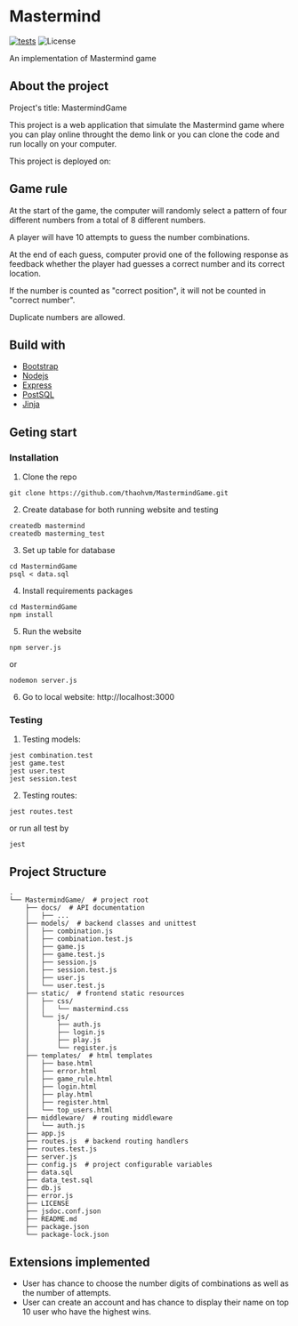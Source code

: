 # Mastermind

[![tests](https://github.com/thaohvm/MastermindGame/actions/workflows/node.js.yml/badge.svg)](https://github.com/thaohvm/MastermindGame/actions/workflows/node.js.yml)
![License](https://img.shields.io/github/license/thaohvm/MastermindGame)

An implementation of Mastermind game

## About the project

Project's title: MastermindGame

This project is a web application that simulate the Mastermind game where you can play online throught the demo link or you can clone the code and run locally on your computer.

This project is deployed on:

## Game rule

At the start of the game, the computer will randomly select a pattern of four different numbers from a total of 8 different numbers.

A player will have 10 attempts to guess the number combinations.

At the end of each guess, computer provid one of the following response as feedback whether the player had guesses a correct number and its correct location.

If the number is counted as "correct position", it will not be counted in "correct number".

Duplicate numbers are allowed.

## Build with

* [Bootstrap](https://getbootstrap.com)
* [Nodejs](https://nodejs.dev)
* [Express](https://expressjs.com/en/5x/api.html)
* [PostSQL](https://www.postgresql.org/)
* [Jinja](https://jinja2docs.readthedocs.io/en/stable/)

## Geting start
### Installation
1. Clone the repo
```
git clone https://github.com/thaohvm/MastermindGame.git
```
2. Create database for both running website and testing
```
createdb mastermind
createdb masterming_test
```
3. Set up table for database
```
cd MastermindGame
psql < data.sql
```
4. Install requirements packages
```
cd MastermindGame
npm install
```
5. Run the website
```
npm server.js
```
or
```
nodemon server.js
```
6. Go to local website: http://localhost:3000

### Testing
1. Testing models:
```
jest combination.test
jest game.test
jest user.test
jest session.test
```
2. Testing routes:
```
jest routes.test
```

or run all test by

```
jest
```

## Project Structure

```
.
└── MastermindGame/  # project root
    ├── docs/  # API documentation
    │   ├── ...
    ├── models/  # backend classes and unittest
    │   ├── combination.js
    │   ├── combination.test.js
    │   ├── game.js
    │   ├── game.test.js
    │   ├── session.js
    │   ├── session.test.js
    │   ├── user.js
    │   └── user.test.js
    ├── static/  # frontend static resources
    │   ├── css/
    │   │   └── mastermind.css
    │   └── js/
    │       ├── auth.js
    │       ├── login.js
    │       ├── play.js
    │       └── register.js
    ├── templates/  # html templates
    │   ├── base.html
    │   ├── error.html
    │   ├── game_rule.html
    │   ├── login.html
    │   ├── play.html
    │   ├── register.html
    │   └── top_users.html
    ├── middleware/  # routing middleware
    │   └── auth.js
    ├── app.js
    ├── routes.js  # backend routing handlers
    ├── routes.test.js
    ├── server.js
    ├── config.js  # project configurable variables
    ├── data.sql
    ├── data_test.sql
    ├── db.js
    ├── error.js
    ├── LICENSE
    ├── jsdoc.conf.json
    ├── README.md
    ├── package.json
    └── package-lock.json
```

## Extensions implemented

- User has chance to choose the number digits of combinations as well as the number of attempts.
- User can create an account and has chance to display their name on top 10 user who have the highest wins.
